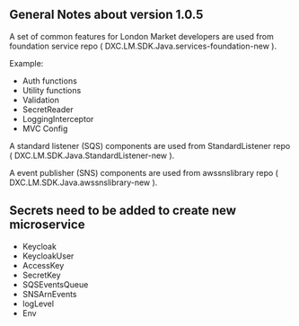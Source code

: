 
## General Notes about version 1.0.5
A set of common features for London Market developers are used from foundation service repo ( DXC.LM.SDK.Java.services-foundation-new ).

Example:
* Auth functions
* Utility functions
* Validation
* SecretReader
* LoggingInterceptor
* MVC Config

A standard listener (SQS) components are used from StandardListener repo ( DXC.LM.SDK.Java.StandardListener-new ).

A event publisher (SNS) components are used from awssnslibrary repo ( DXC.LM.SDK.Java.awssnslibrary-new ).

## Secrets need to be added to create new microservice
* Keycloak
* KeycloakUser
* AccessKey
* SecretKey
* SQSEventsQueue
* SNSArnEvents
* logLevel
* Env
